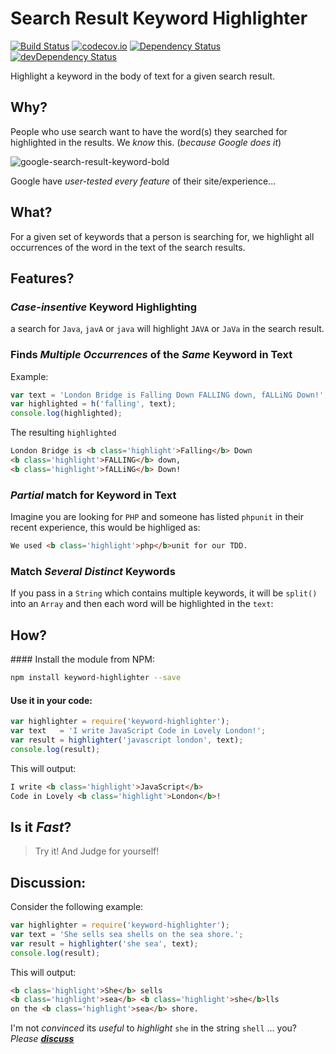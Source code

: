 # Search Result Keyword Highlighter

[![Build Status](https://travis-ci.org/dwyl/search-result-keyword-highlighter.svg)](https://travis-ci.org/dwyl/search-result-keyword-highlighter)
[![codecov.io](https://codecov.io/github/dwyl/search-result-keyword-highlighter/coverage.svg?branch=master)](https://codecov.io/github/dwyl/search-result-keyword-highlighter?branch=master)
[![Dependency Status](https://david-dm.org/dwyl/search-result-keyword-highlighter.svg)](https://david-dm.org/dwyl/search-result-keyword-highlighter)
[![devDependency Status](https://david-dm.org/dwyl/search-result-keyword-highlighter/dev-status.svg)](https://david-dm.org/dwyl/search-result-keyword-highlighter#info=devDependencies)

Highlight a keyword in the body of text for a given search result.

## Why?

People who use search want to have the word(s) they searched for
highlighted in the results. We *know* this. (*because Google does it*)

![google-search-result-keyword-bold](https://cloud.githubusercontent.com/assets/194400/11105849/a2a2b008-88c9-11e5-9462-77f6c4577233.png)

Google have *user-tested every feature* of their site/experience...


## What?

For a given set of keywords that a person is searching for,
we highlight all occurrences of the word in the text of the search results.

## Features?

### *Case-insentive* Keyword Highlighting

a search for `Java`, `javA` or `java` will highlight `JAVA` or `JaVa` in the search result.

### Finds *Multiple Occurrences* of the *Same* Keyword in Text

Example:

```js
var text = 'London Bridge is Falling Down FALLING down, fALLiNG Down!';
var highlighted = h('falling', text);
console.log(highlighted);
```
The resulting `highlighted`
```html
London Bridge is <b class='highlight'>Falling</b> Down
<b class='highlight'>FALLING</b> down,
<b class='highlight'>fALLiNG</b> Down!
```

### *Partial* match for Keyword in Text

Imagine you are looking for `PHP` and someone has
listed `phpunit` in their recent experience,
this would be highliged as:
```html
We used <b class='highlight'>php</b>unit for our TDD.
```

### Match *Several Distinct* Keywords

If you pass in a `String` which contains multiple keywords,
it will be `split()` into an `Array` and then each
word will be highlighted in the `text`:



## How?

#### Install the module from NPM:

```sh
npm install keyword-highlighter --save
```

#### Use it in your code:

```js
var highlighter = require('keyword-highlighter');
var text   = 'I write JavaScript Code in Lovely London!';
var result = highlighter('javascript london', text);
console.log(result);
```

This will output:
```html
I write <b class='highlight'>JavaScript</b>
Code in Lovely <b class='highlight'>London</b>!
```



## Is it *Fast*?

> Try it! And Judge for yourself!

## Discussion:

Consider the following example:

```js
var highlighter = require('keyword-highlighter');
var text = 'She sells sea shells on the sea shore.';
var result = highlighter('she sea', text);
console.log(result);
```
This will output:
```html
<b class='highlight'>She</b> sells
<b class='highlight'>sea</b> <b class='highlight'>she</b>lls
on the <b class='highlight'>sea</b> shore.
```

I'm not *convinced* its *useful* to *highlight* `she`
in the string `shell` ... you? *Please* [***discuss***](https://github.com/dwyl/search-result-keyword-highlighter/issues)
